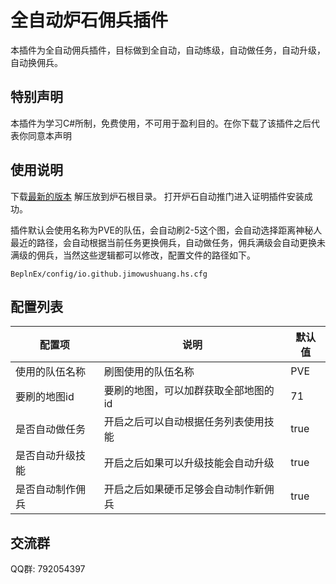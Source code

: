 # 全自动炉石佣兵插件
本插件为全自动佣兵插件，目标做到全自动，自动练级，自动做任务，自动升级，自动换佣兵。
## 特别声明
本插件为学习C#所制，免费使用，不可用于盈利目的。在你下载了该插件之后代表你同意本声明
## 使用说明
下载[最新的版本](https://codeload.github.com/jimowushuang/hs-mercenary/zip/refs/heads/main) 解压放到炉石根目录。
打开炉石自动推门进入证明插件安装成功。

插件默认会使用名称为PVE的队伍，会自动刷2-5这个图，会自动选择距离神秘人最近的路径，会自动根据当前任务更换佣兵，自动做任务，佣兵满级会自动更换未满级的佣兵，当然这些逻辑都可以修改，配置文件的路径如下。
```
BeplnEx/config/io.github.jimowushuang.hs.cfg
```

## 配置列表  

|  配置项   | 说明  | 默认值|
|  ----  | ----  | ---- |
| 使用的队伍名称  | 刷图使用的队伍名称 | PVE  |
| 要刷的地图id  | 要刷的地图，可以加群获取全部地图的id |  71   | 
| 是否自动做任务  | 开启之后可以自动根据任务列表使用技能 |  true   | 
| 是否自动升级技能  | 开启之后如果可以升级技能会自动升级 |  true   | 
| 是否自动制作佣兵  | 开启之后如果硬币足够会自动制作新佣兵 |  true   | 
 
## 交流群
QQ群: 792054397

